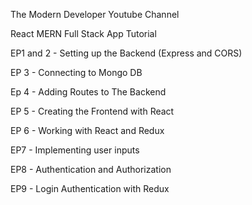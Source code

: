 The Modern Developer Youtube Channel

React MERN Full Stack App Tutorial

EP1 and 2 - Setting up the Backend (Express and CORS)

EP 3 - Connecting to Mongo DB

Ep 4 - Adding Routes to The Backend

EP 5 - Creating the Frontend with React

EP 6 - Working with React and Redux

EP7 - Implementing user inputs

EP8 - Authentication and Authorization

EP9 - Login Authentication with Redux
